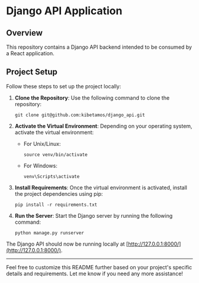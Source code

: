 # Django API Application

## Overview

This repository contains a Django API backend intended to be consumed by a React application.

## Project Setup

Follow these steps to set up the project locally:

1. **Clone the Repository**: Use the following command to clone the repository:
    ```
    git clone git@github.com:kibetamos/django_api.git
    ```
2. **Activate the Virtual Environment**: Depending on your operating system, activate the virtual environment:
    - For Unix/Linux:
        ```
        source venv/bin/activate
        ```
    - For Windows:

        ```
        venv\Scripts\activate
        ```

3. **Install Requirements**: Once the virtual environment is activated, install the project dependencies using pip:
    ```
    pip install -r requirements.txt
    ```



4. **Run the Server**: Start the Django server by running the following command:
    ```
    python manage.py runserver
    ```

The Django API should now be running locally at [http://127.0.0.1:8000/](http://127.0.0.1:8000/).

---

Feel free to customize this README further based on your project's specific details and requirements. Let me know if you need any more assistance!

